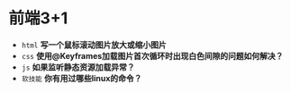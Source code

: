 # 前端3+1
- `html` **写一个鼠标滚动图片放大或缩小图片**
- `css` **使用@Keyframes加载图片首次循环时出现白色间隙的问题如何解决？**
- `js` **如果监听静态资源加载异常？**
- `软技能` **你有用过哪些linux的命令？**

